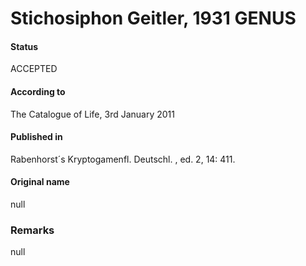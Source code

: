 Stichosiphon Geitler, 1931 GENUS
=======

#### Status
ACCEPTED

#### According to
The Catalogue of Life, 3rd January 2011

#### Published in
Rabenhorst´s Kryptogamenfl. Deutschl. , ed. 2, 14: 411.

#### Original name
null

### Remarks
null